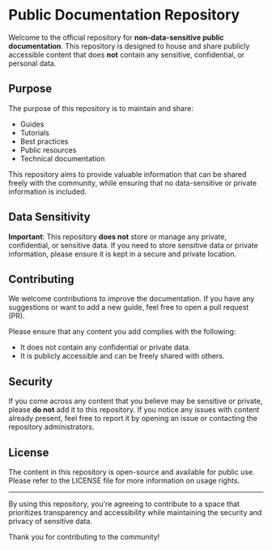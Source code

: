 # Public Documentation Repository

Welcome to the official repository for **non-data-sensitive public documentation**. This repository is designed to house and share publicly accessible content that does **not** contain any sensitive, confidential, or personal data.

## Purpose

The purpose of this repository is to maintain and share:
- Guides
- Tutorials
- Best practices
- Public resources
- Technical documentation

This repository aims to provide valuable information that can be shared freely with the community, while ensuring that no data-sensitive or private information is included.

## Data Sensitivity

**Important**: This repository **does not** store or manage any private, confidential, or sensitive data. If you need to store sensitive data or private information, please ensure it is kept in a secure and private location.

## Contributing

We welcome contributions to improve the documentation. If you have any suggestions or want to add a new guide, feel free to open a pull request (PR).

Please ensure that any content you add complies with the following:
- It does not contain any confidential or private data.
- It is publicly accessible and can be freely shared with others.

## Security

If you come across any content that you believe may be sensitive or private, please **do not** add it to this repository. If you notice any issues with content already present, feel free to report it by opening an issue or contacting the repository administrators.

## License

The content in this repository is open-source and available for public use. Please refer to the LICENSE file for more information on usage rights.

---

By using this repository, you're agreeing to contribute to a space that prioritizes transparency and accessibility while maintaining the security and privacy of sensitive data.

Thank you for contributing to the community!
